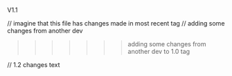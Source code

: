 V1.1

// imagine that this file has changes made in most recent tag
// adding some changes from another dev
>>>>>>> adding some changes from another dev to 1.0 tag

// 1.2 changes text